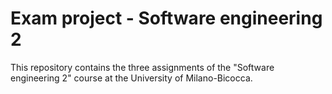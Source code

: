 # Exam project - Software engineering 2
This repository contains the three assignments of the "Software engineering 2" course at the University of Milano-Bicocca.